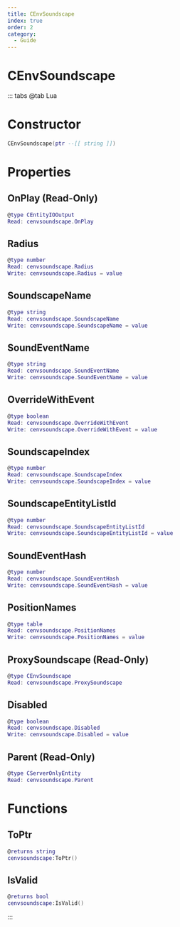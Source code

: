 ```yaml
---
title: CEnvSoundscape
index: true
order: 2
category:
  - Guide
---
```


# CEnvSoundscape

::: tabs
@tab Lua
# Constructor
```lua
CEnvSoundscape(ptr --[[ string ]])
```
# Properties
## OnPlay (Read-Only)
```lua
@type CEntityIOOutput
Read: cenvsoundscape.OnPlay
```
## Radius 
```lua
@type number
Read: cenvsoundscape.Radius
Write: cenvsoundscape.Radius = value
```
## SoundscapeName 
```lua
@type string
Read: cenvsoundscape.SoundscapeName
Write: cenvsoundscape.SoundscapeName = value
```
## SoundEventName 
```lua
@type string
Read: cenvsoundscape.SoundEventName
Write: cenvsoundscape.SoundEventName = value
```
## OverrideWithEvent 
```lua
@type boolean
Read: cenvsoundscape.OverrideWithEvent
Write: cenvsoundscape.OverrideWithEvent = value
```
## SoundscapeIndex 
```lua
@type number
Read: cenvsoundscape.SoundscapeIndex
Write: cenvsoundscape.SoundscapeIndex = value
```
## SoundscapeEntityListId 
```lua
@type number
Read: cenvsoundscape.SoundscapeEntityListId
Write: cenvsoundscape.SoundscapeEntityListId = value
```
## SoundEventHash 
```lua
@type number
Read: cenvsoundscape.SoundEventHash
Write: cenvsoundscape.SoundEventHash = value
```
## PositionNames 
```lua
@type table
Read: cenvsoundscape.PositionNames
Write: cenvsoundscape.PositionNames = value
```
## ProxySoundscape (Read-Only)
```lua
@type CEnvSoundscape
Read: cenvsoundscape.ProxySoundscape
```
## Disabled 
```lua
@type boolean
Read: cenvsoundscape.Disabled
Write: cenvsoundscape.Disabled = value
```
## Parent (Read-Only)
```lua
@type CServerOnlyEntity
Read: cenvsoundscape.Parent
```
# Functions
## ToPtr
```lua
@returns string
cenvsoundscape:ToPtr()
```
## IsValid
```lua
@returns bool
cenvsoundscape:IsValid()
```

:::